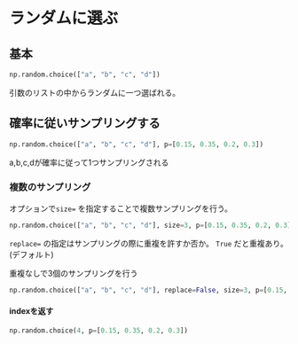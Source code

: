 # ランダムに選ぶ


## 基本

```py
np.random.choice(["a", "b", "c", "d"])
```

引数のリストの中からランダムに一つ選ばれる。

## 確率に従いサンプリングする

```py
np.random.choice(["a", "b", "c", "d"], p=[0.15, 0.35, 0.2, 0.3])
```

a,b,c,dが確率に従って1つサンプリングされる

### 複数のサンプリング

オプションで`size=` を指定することで複数サンプリングを行う。


```py
np.random.choice(["a", "b", "c", "d"], size=3, p=[0.15, 0.35, 0.2, 0.3])
```


`replace=` の指定はサンプリングの際に重複を許すか否か。
`True` だと重複あり。(デフォルト)


重複なしで3個のサンプリングを行う

```py
np.random.choice(["a", "b", "c", "d"], replace=False, size=3, p=[0.15, 0.35, 0.2, 0.3])
```

#### indexを返す

```py
np.random.choice(4, p=[0.15, 0.35, 0.2, 0.3])
```

